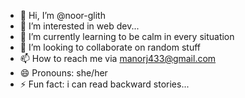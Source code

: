 - 👋 Hi, I’m @noor-glith
- 👀 I’m interested in web dev...
- 🌱 I’m currently learning to be calm in every situation
- 💞️ I’m looking to collaborate on random stuff
- 📫 How to reach me via manorj433@gmail.com 
- 😄 Pronouns: she/her
- ⚡ Fun fact: i can read backward stories... 
<!---
noor-glith/noor-glith is a ✨ special ✨ repository because its `README.md` (this file) appears on your GitHub profile.
You can click the Preview link to take a look at your changes.
--->

